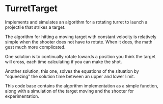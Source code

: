 TurretTarget
============

Implements and simulates an algorithm for a rotating turret to launch a projectile that strikes a target. 

The algorithm for hitting a moving target with constant velocity is relatively simple when the shooter does not have to rotate.
When it does, the math gest much more complicated.  

One solution is to continually rotate towards a position you think the 
target will cross, each time calculating if you can make the shot.

Another solution, this one, solves the equations of the situation by "squeezing" the solution time between an upper and lower
limit.  

This code base contains the algorithm implementation as a simple function, along with a simulation of the target moving and
the shooter for experimentation.
